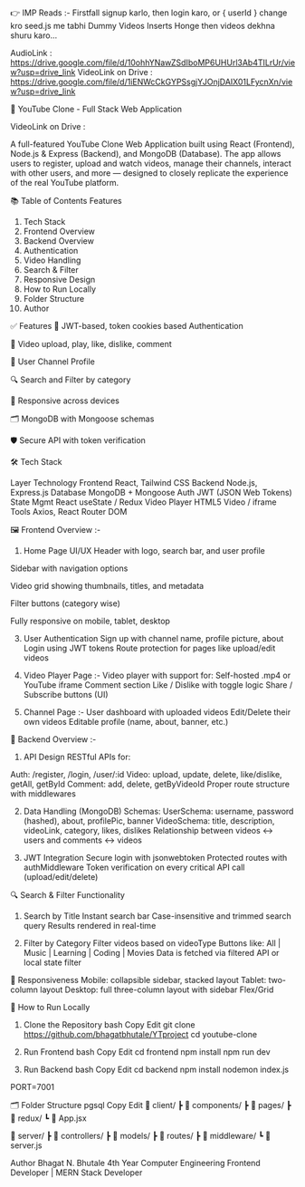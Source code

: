 👉 IMP Reads :- Firstfall signup karlo, then login karo, or { userId } change kro seed.js me tabhi Dummy Videos Inserts Honge then videos dekhna shuru karo...

AudioLink : https://drive.google.com/file/d/10ohhYNawZSdIboMP6UHUrl3Ab4TILrUr/view?usp=drive_link
VideoLink on Drive : https://drive.google.com/file/d/1iENWcCkGYPSsgjYJOnjDAIX01LFycnXn/view?usp=drive_link

🎥 YouTube Clone - Full Stack Web Application

VideoLink on Drive : 

A full-featured YouTube Clone Web Application built using React (Frontend), Node.js & Express (Backend), and MongoDB (Database). The app allows users to register, upload and watch videos, manage their channels, interact with other users, and more — designed to closely replicate the experience of the real YouTube platform.

📚 Table of Contents
Features

1. Tech Stack
2. Frontend Overview
3. Backend Overview
4. Authentication
5. Video Handling
6. Search & Filter
7. Responsive Design
8. How to Run Locally
9. Folder Structure
10. Author

✅ Features
🔐 JWT-based, token cookies based  Authentication

🎥 Video upload, play, like, dislike, comment

👤 User Channel Profile

🔍 Search and Filter by category

📱 Responsive across devices

🗂️ MongoDB with Mongoose schemas

🛡️ Secure API with token verification


🛠️ Tech Stack

Layer	       Technology
Frontend	   React, Tailwind CSS
Backend	       Node.js, Express.js
Database	   MongoDB + Mongoose
Auth	       JWT (JSON Web Tokens)
State Mgmt     React useState / Redux
Video Player   HTML5 Video / iframe
Tools	       Axios, React Router DOM

🖼️ Frontend Overview :-

1. Home Page UI/UX 
Header with logo, search bar, and user profile

Sidebar with navigation options

Video grid showing thumbnails, titles, and metadata

Filter buttons (category wise)

Fully responsive on mobile, tablet, desktop


3. User Authentication
Sign up with channel name, profile picture, about
Login using JWT tokens
Route protection for pages like upload/edit videos


4. Video Player Page :-
Video player with support for:
Self-hosted .mp4 or YouTube iframe
Comment section
Like / Dislike with toggle logic
Share / Subscribe buttons (UI)


5. Channel Page :-
User dashboard with uploaded videos
Edit/Delete their own videos
Editable profile (name, about, banner, etc.)


🔧 Backend Overview :-

1. API Design 
RESTful APIs for:

Auth: /register, /login, /user/:id
Video: upload, update, delete, like/dislike, getAll, getById
Comment: add, delete, getByVideoId
Proper route structure with middlewares


2. Data Handling (MongoDB)
Schemas:
UserSchema: username, password (hashed), about, profilePic, banner
VideoSchema: title, description, videoLink, category, likes, dislikes
Relationship between videos ↔ users and comments ↔ videos


3. JWT Integration 
Secure login with jsonwebtoken
Protected routes with authMiddleware
Token verification on every critical API call (upload/edit/delete)


🔍 Search & Filter Functionality

1. Search by Title 
Instant search bar
Case-insensitive and trimmed search query
Results rendered in real-time

2. Filter by Category 
Filter videos based on videoType
Buttons like: All | Music | Learning | Coding | Movies
Data is fetched via filtered API or local state filter

📱 Responsiveness 
Mobile: collapsible sidebar, stacked layout
Tablet: two-column layout
Desktop: full three-column layout with sidebar
Flex/Grid



🧪 How to Run Locally

1. Clone the Repository
bash
Copy
Edit
git clone https://github.com/bhagatbhutale/YTproject
cd youtube-clone

2. Run Frontend
bash
Copy
Edit
cd frontend
npm install
npm run dev

3. Run Backend
bash
Copy
Edit
cd backend
npm install
nodemon index.js

PORT=7001

🗂️ Folder Structure
pgsql
Copy
Edit
📁 client/
 ┣ 📁 components/
 ┣ 📁 pages/
 ┣ 📁 redux/
 ┗ 📄 App.jsx

📁 server/
 ┣ 📁 controllers/
 ┣ 📁 models/
 ┣ 📁 routes/
 ┣ 📁 middleware/
 ┗ 📄 server.js



Author
Bhagat N. Bhutale
4th Year Computer Engineering
Frontend Developer | MERN Stack Developer
